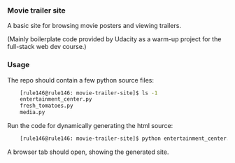### Movie trailer site

A basic site for browsing movie posters and viewing trailers.

(Mainly boilerplate code provided by Udacity as a warm-up project for the
full-stack web dev course.)

### Usage

The repo should contain a few python source files:

``` bash
    [rule146@rule146: movie-trailer-site]$ ls -1
    entertainment_center.py
    fresh_tomatoes.py
    media.py
```

Run the code for dynamically generating the html source:

``` bash
    [rule146@rule146: movie-trailer-site]$ python entertainment_center.py
```

A browser tab should open, showing the generated site.
